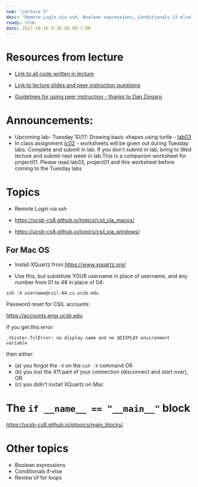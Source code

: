 ```yaml
---
num: "Lecture 5"
desc: "Remote Login via ssh, Boolean expressions, Conditionals if-else"
ready: true
date: 2017-10-16 9:30:00.00-7:00
---
```


# Resources from lecture

* [Link to all code written in lecture](https://github.com/ucsb-cs8-f17/cs8-f17-lecture-code)

* [Link to lecture slides and peer instruction questions](https://drive.google.com/drive/folders/0BxIvQwpl4ocoRy1Pa041SThLUFU?usp=sharing)

* [Guidelines for using peer instruction - thanks to Dan Zingaro](https://drive.google.com/file/d/0BxIvQwpl4ocoX2ZpUjJDZW52Wlk/view?usp=sharing)

# Announcements:
* Upcoming lab- Tuesday 10/17: Drawing basic shapes using turtle - [lab03](/lab/lab03/)
* In class assignment [ic02](/hwk/ic02/) - worksheets will be given out during Tuesday labs. Complete and submit in lab. If you don't submit in lab, bring to Wed lecture and submit next week in lab.This is a companion worksheet for project01. Please read lab03, project01 and this worksheet before coming to the Tuesday labs

# Topics
* Remote Login via ssh

* <https://ucsb-cs8.github.io/topics/csil_via_macos/>

* <https://ucsb-cs8.github.io/topics/csil_via_windows/>

## For Mac OS

* Install XQuartz from https://www.xquartz.org/

* Use this, but substitute YOUR username in place of username, and any number from 01 to 48
   in place of 04:

```
ssh -X username@csil-04.cs.ucsb.edu
```

Password reset for CSIL accounts:

<https://accounts.engr.ucsb.edu>

If you get this error:

```
_tkinter.TclError: no display name and no $DISPLAY environment variable
```

then either:

* (a) you forgot the `-X` on the `ssh -X` command OR
* (b) you lost the X11 part of your connection (disconnect and start over), OR
* (c) you didn't install XQuartz on Mac


# The `if __name__ == "__main__"` block

<https://ucsb-cs8.github.io/ptopics/main_blocks/>

# Other topics

* Boolean expressions
* Conditionals if-else
* Review of for loops













